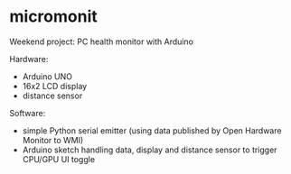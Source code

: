 # micromonit

Weekend project: PC health monitor with Arduino

Hardware:
- Arduino UNO
- 16x2 LCD display
- distance sensor

Software:
- simple Python serial emitter (using data published by Open Hardware Monitor to WMI)
- Arduino sketch handling data, display and distance sensor to trigger CPU/GPU UI toggle
